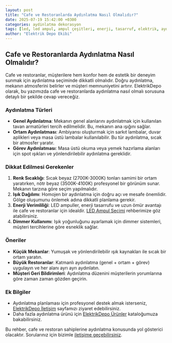 ```yaml
---
layout: post
title: "Cafe ve Restoranlarda Aydınlatma Nasıl Olmalıdır?"
date: 2025-07-19 15:42:00 +0300
categories: aydinlatma dekorasyon
tags: [led, led ampul, ampul çeşitleri, enerji, tasarruf, elektrik, aydınlatma]
author: "Elektrik Depo Ekibi"
---
```


## Cafe ve Restoranlarda Aydınlatma Nasıl Olmalıdır?

Cafe ve restoranlar, müşterilere hem konfor hem de estetik bir deneyim sunmak için aydınlatma seçiminde dikkatli olmalıdır. Doğru aydınlatma, mekanın atmosferini belirler ve müşteri memnuniyetini artırır. ElektrikDepo olarak, bu yazımızda cafe ve restoranlarda aydınlatma nasıl olmalı sorusuna detaylı bir şekilde cevap vereceğiz.

### Aydınlatma Türleri
- **Genel Aydınlatma**: Mekanın genel alanlarını aydınlatmak için kullanılan tavan armatürleri tercih edilmelidir. Bu, mekanın ana ışığını sağlar.
- **Ortam Aydınlatması**: Ambiyansı oluşturmak için sarkıt lambalar, duvar aplikleri veya masa üstü lambalar kullanılabilir. Bu tür aydınlatma, sıcak bir atmosfer yaratır.
- **Görev Aydınlatması**: Masa üstü okuma veya yemek hazırlama alanları için spot ışıkları ve yönlendirilebilir aydınlatma gereklidir.

### Dikkat Edilmesi Gerekenler
1. **Renk Sıcaklığı**: Sıcak beyaz (2700K-3000K) tonları samimi bir ortam yaratırken, nötr beyaz (3500K-4100K) profesyonel bir görünüm sunar. Mekanın tarzına göre seçim yapılmalıdır.
2. **Işık Dağılımı**: Homojen bir aydınlatma için doğru açı ve mesafe önemlidir. Gölge oluşumunu önlemek adına dikkatli planlama gerekir.
3. **Enerji Verimliliği**: LED ampuller, enerji tasarrufu ve uzun ömür avantajı ile cafe ve restoranlar için idealdir. [LED Ampul Seçimi](https://www.elektrikdepo.com.tr/blog/icerik/led-ampul-seciminde-nelere-dikkat-edilmeli) rehberimize göz atabilirsiniz.
4. **Dimmer Kullanımı**: Işık yoğunluğunu ayarlamak için dimmer sistemleri, müşteri tercihlerine göre esneklik sağlar.

### Öneriler
- **Küçük Mekanlar**: Yumuşak ve yönlendirilebilir ışık kaynakları ile sıcak bir ortam yaratın.
- **Büyük Restoranlar**: Katmanlı aydınlatma (genel + ortam + görev) uygulayın ve her alanı ayrı ayrı aydınlatın.
- **Müşteri Geri Bildirimleri**: Aydınlatma düzenini müşterilerin yorumlarına göre zaman zaman gözden geçirin.

### Ek Bilgiler
- Aydınlatma planlaması için profesyonel destek almak isterseniz, [ElektrikDepo İletişim](https://www.elektrikdepo.com.tr/iletisim) sayfamızı ziyaret edebilirsiniz.
- Daha fazla aydınlatma ürünü için [ElektrikDepo Ürünler](https://www.elektrikdepo.com.tr/urunler) kataloğumuza bakabilirsiniz.

Bu rehber, cafe ve restoran sahiplerine aydınlatma konusunda yol gösterici olacaktır. Sorularınız için bizimle [iletişime geçebilirsiniz](https://www.elektrikdepo.com.tr/iletisim).